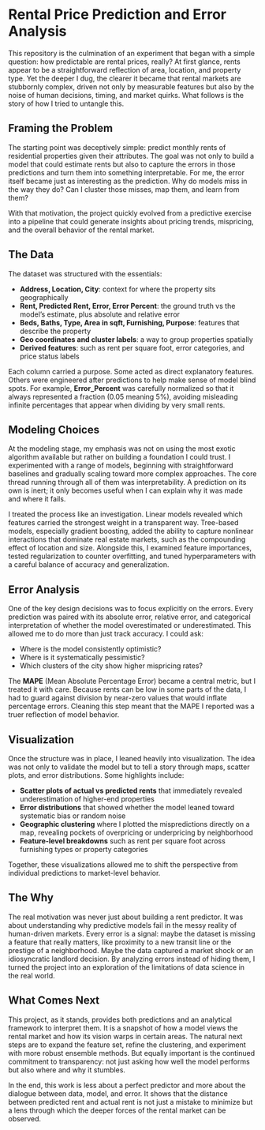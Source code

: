 # Rental Price Prediction and Error Analysis

This repository is the culmination of an experiment that began with a simple question: how predictable are rental prices, really? At first glance, rents appear to be a straightforward reflection of area, location, and property type. Yet the deeper I dug, the clearer it became that rental markets are stubbornly complex, driven not only by measurable features but also by the noise of human decisions, timing, and market quirks. What follows is the story of how I tried to untangle this.

## Framing the Problem

The starting point was deceptively simple: predict monthly rents of residential properties given their attributes. The goal was not only to build a model that could estimate rents but also to capture the errors in those predictions and turn them into something interpretable. For me, the error itself became just as interesting as the prediction. Why do models miss in the way they do? Can I cluster those misses, map them, and learn from them?

With that motivation, the project quickly evolved from a predictive exercise into a pipeline that could generate insights about pricing trends, mispricing, and the overall behavior of the rental market.

## The Data

The dataset was structured with the essentials:

- **Address, Location, City**: context for where the property sits geographically
- **Rent, Predicted Rent, Error, Error Percent**: the ground truth vs the model’s estimate, plus absolute and relative error
- **Beds, Baths, Type, Area in sqft, Furnishing, Purpose**: features that describe the property
- **Geo coordinates and cluster labels**: a way to group properties spatially
- **Derived features**: such as rent per square foot, error categories, and price status labels

Each column carried a purpose. Some acted as direct explanatory features. Others were engineered after predictions to help make sense of model blind spots. For example, **Error_Percent** was carefully normalized so that it always represented a fraction (0.05 meaning 5%), avoiding misleading infinite percentages that appear when dividing by very small rents.

## Modeling Choices

At the modeling stage, my emphasis was not on using the most exotic algorithm available but rather on building a foundation I could trust. I experimented with a range of models, beginning with straightforward baselines and gradually scaling toward more complex approaches. The core thread running through all of them was interpretability. A prediction on its own is inert; it only becomes useful when I can explain why it was made and where it fails.

I treated the process like an investigation. Linear models revealed which features carried the strongest weight in a transparent way. Tree-based models, especially gradient boosting, added the ability to capture nonlinear interactions that dominate real estate markets, such as the compounding effect of location and size. Alongside this, I examined feature importances, tested regularization to counter overfitting, and tuned hyperparameters with a careful balance of accuracy and generalization.

## Error Analysis

One of the key design decisions was to focus explicitly on the errors. Every prediction was paired with its absolute error, relative error, and categorical interpretation of whether the model overestimated or underestimated. This allowed me to do more than just track accuracy. I could ask:

- Where is the model consistently optimistic?
- Where is it systematically pessimistic?
- Which clusters of the city show higher mispricing rates?

The **MAPE** (Mean Absolute Percentage Error) became a central metric, but I treated it with care. Because rents can be low in some parts of the data, I had to guard against division by near-zero values that would inflate percentage errors. Cleaning this step meant that the MAPE I reported was a truer reflection of model behavior.

## Visualization

Once the structure was in place, I leaned heavily into visualization. The idea was not only to validate the model but to tell a story through maps, scatter plots, and error distributions. Some highlights include:

- **Scatter plots of actual vs predicted rents** that immediately revealed underestimation of higher-end properties
- **Error distributions** that showed whether the model leaned toward systematic bias or random noise
- **Geographic clustering** where I plotted the mispredictions directly on a map, revealing pockets of overpricing or underpricing by neighborhood
- **Feature-level breakdowns** such as rent per square foot across furnishing types or property categories

Together, these visualizations allowed me to shift the perspective from individual predictions to market-level behavior.

## The Why

The real motivation was never just about building a rent predictor. It was about understanding why predictive models fail in the messy reality of human-driven markets. Every error is a signal: maybe the dataset is missing a feature that really matters, like proximity to a new transit line or the prestige of a neighborhood. Maybe the data captured a market shock or an idiosyncratic landlord decision. By analyzing errors instead of hiding them, I turned the project into an exploration of the limitations of data science in the real world.

## What Comes Next

This project, as it stands, provides both predictions and an analytical framework to interpret them. It is a snapshot of how a model views the rental market and how its vision warps in certain areas. The natural next steps are to expand the feature set, refine the clustering, and experiment with more robust ensemble methods. But equally important is the continued commitment to transparency: not just asking how well the model performs but also where and why it stumbles.

In the end, this work is less about a perfect predictor and more about the dialogue between data, model, and error. It shows that the distance between predicted rent and actual rent is not just a mistake to minimize but a lens through which the deeper forces of the rental market can be observed.
